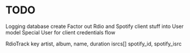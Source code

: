 # TODO

Logging
  database create
Factor out Rdio and Spotify client stuff into User model
Special User for client credentials flow

RdioTrack
  key
  artist, album, name, duration
  isrcs[]
  spotify_id, spotify_isrc